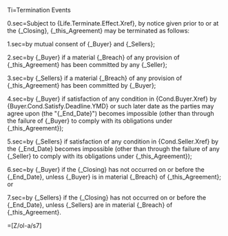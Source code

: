 Ti=Termination Events

0.sec=Subject to {Life.Terminate.Effect.Xref}, by notice given prior to or at the {_Closing}, {_this_Agreement} may be terminated as follows:

1.sec=by mutual consent of {_Buyer} and {_Sellers};

2.sec=by {_Buyer} if a material {_Breach} of any provision of {_this_Agreement} has been committed by any {_Seller};

3.sec=by {_Sellers} if a material {_Breach} of any provision of {_this_Agreement} has been committed by {_Buyer};

4.sec=by {_Buyer} if satisfaction of any condition in {Cond.Buyer.Xref} by {Buyer.Cond.Satisfy.Deadline.YMD} or such later date as the parties may agree upon (the "{_End_Date}") becomes impossible (other than through the failure of {_Buyer} to comply with its obligations under {_this_Agreement});

5.sec=by {_Sellers} if satisfaction of any condition in {Cond.Seller.Xref} by the {_End_Date} becomes impossible (other than through the failure of any {_Seller} to comply with its obligations under {_this_Agreement});

6.sec=by {_Buyer} if the {_Closing} has not occurred on or before the {_End_Date}, unless {_Buyer} is in material {_Breach} of {_this_Agreement}; or

7.sec=by {_Sellers} if the {_Closing} has not occurred on or before the {_End_Date}, unless {_Sellers} are in material {_Breach} of {_this_Agreement}.

=[Z/ol-a/s7]
